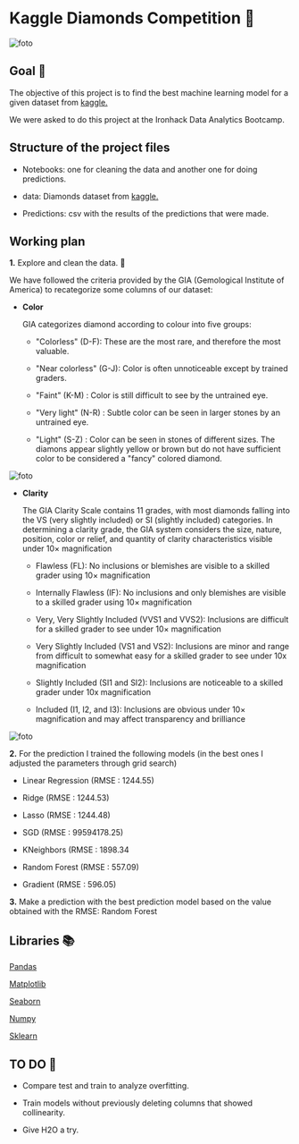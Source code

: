 # Kaggle Diamonds Competition 💎

![foto](https://github.com/AnaWalsh/W7-Kaggle_competition/blob/main/images/diamonds.png)

## Goal 🏁

The objective of this project is to find the best machine learning model for a given dataset from [kaggle.](https://www.kaggle.com/c/diamonds-datamad1021-rev/data)

We were asked to do this project at the Ironhack Data Analytics Bootcamp.


## Structure of the project files 

- Notebooks: one for cleaning the data and another one for doing predictions.
       
- data: Diamonds dataset from [kaggle.](https://www.kaggle.com/c/diamonds-datamad1021-rev/data)

- Predictions: csv with the results of the predictions that were made.


## Working plan

**1.** Explore and clean the data. 🧐

We have followed the criteria provided by the GIA (Gemological Institute of America) to recategorize some columns of our dataset:

- **Color**

    GIA categorizes diamond according to colour into five groups:

   - "Colorless" (D-F): These are the most rare, and therefore the most valuable.
    
   - "Near colorless" (G-J): Color is often unnoticeable except by trained graders. 
    
   - "Faint" (K-M) : Color is still difficult to see by the untrained eye.
    
   - "Very light" (N-R) : Subtle color can be seen in larger stones by an untrained eye. 
    
   - "Light" (S-Z) : Color can be seen in stones of different sizes. The diamons appear slightly yellow or brown but do not have sufficient color to be considered a "fancy" colored diamond. 

![foto](https://github.com/AnaWalsh/Kaggle_competition/blob/main/images/diamond-color-scale.png)

- **Clarity**

    The GIA Clarity Scale contains 11 grades, with most diamonds falling into the VS (very slightly included) or SI (slightly included) categories. In determining a clarity grade, the GIA system considers the size, nature, position, color or relief, and quantity of clarity characteristics visible under 10× magnification

    - Flawless (FL):  No inclusions or blemishes are visible to a skilled grader using 10× magnification

    - Internally Flawless (IF):  No inclusions and only blemishes are visible to a skilled grader using 10× magnification

    - Very, Very Slightly Included (VVS1 and VVS2): Inclusions are difficult for a skilled grader to see under 10× magnification

    - Very Slightly Included (VS1 and VS2): Inclusions are minor and range from difficult to somewhat easy for a skilled grader to see under 10x magnification

    - Slightly Included (SI1 and SI2): Inclusions are noticeable to a skilled grader under 10x magnification

    - Included (I1, I2, and I3): Inclusions are obvious under 10× magnification and may affect transparency and brilliance

![foto](https://github.com/AnaWalsh/Kaggle_competition/blob/main/images/diamondclarityscalegia.jpeg)


**2.** For the prediction I trained the following models (in the best ones I adjusted the parameters through grid search)

- Linear Regression (RMSE : 1244.55)

- Ridge (RMSE : 1244.53)

- Lasso (RMSE : 1244.48)

- SGD (RMSE : 99594178.25)

- KNeighbors (RMSE : 1898.34

- Random Forest (RMSE : 557.09)

- Gradient (RMSE : 596.05)


**3.** Make a prediction with the  best prediction model based on the value obtained with the RMSE: Random Forest


## Libraries 📚

[Pandas](https://pandas.pydata.org/docs/)

[Matplotlib](https://matplotlib.org/)

[Seaborn](https://seaborn.pydata.org/)

[Numpy](https://numpy.org/doc/)

[Sklearn](https://scikit-learn.org/stable/)


## TO DO 📝

- Compare test and train to analyze overfitting.

- Train models without previously deleting columns that showed collinearity. 

- Give H2O a try.




